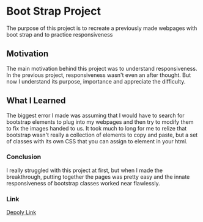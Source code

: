 
# Boot Strap Project
The purpose of this project is to recreate a previously made webpages with boot strap and to practice responsiveness
## Motivation
The main motivation behind this project was to understand responsiveness. In the previous project, responsiveness wasn't even an after thought. But now I understand its purpose, importance and appreciate the difficulty.
## What I Learned
The biggest error I made was assuming that I would have to search for bootstrap elements to plug into my webpages and then try to modify them to fix the images handed to us. It took much to long for me to relize that bootstrap wasn't really a collection of elements to copy and paste, but a set of classes with its own CSS that you can assign to element in your html.
### Conclusion
I really struggled with this project at first, but when I made the breakthrough, putting together the pages was pretty easy and the innate responsiveness of bootstrap classes worked near flawlessly.
### Link
[Depoly Link](https://thoughtsinflight.github.io/updatedportfolio/)